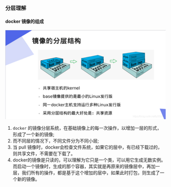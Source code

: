 ### 分层理解
#### docker 镜像的组成
![image](images/image.jpg)

1. `docker` 的镜像分层系统，在基础镜像上的每一次操作，以增加一层的形式，形成了一个新的镜像;
2. 而不同层的情况下，不同文件分为不同小层;
3. 当 pull 镜像时，docker会检查文件系统，如果它的层中，有已经下载过的，则共享文件，不需要在下载了。
4. docker的镜像是只读的，可以理解为它只是一个类，可以用它生成无数实例。而启动一个镜像时，生成的那个容器，其实就是再原来的镜像层中，再加一层，我们所有的操作，都是基于这个增加的层中，如果此时打包，则生成了一个新的镜像。
